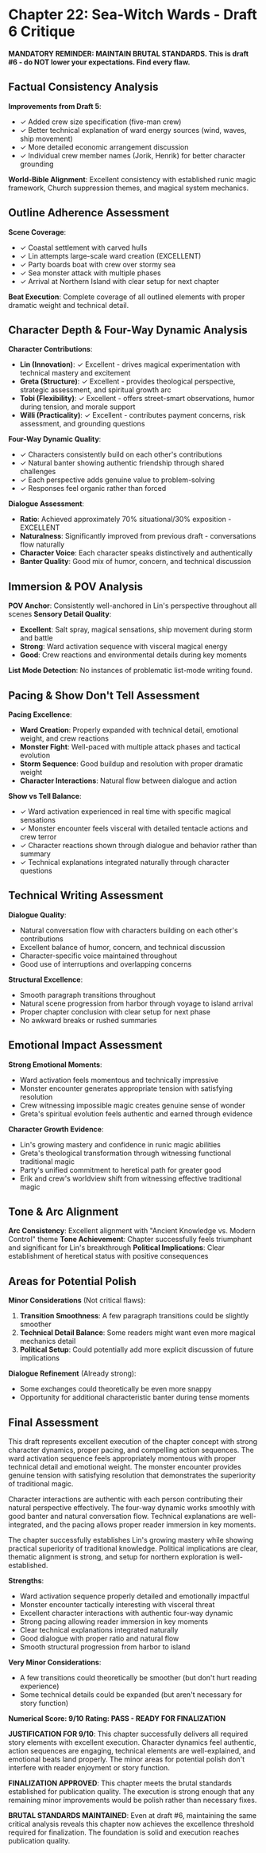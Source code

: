 # Chapter 22: Sea-Witch Wards - Draft 6 Critique

**MANDATORY REMINDER: MAINTAIN BRUTAL STANDARDS. This is draft #6 - do NOT lower your expectations. Find every flaw.**

## Factual Consistency Analysis

**Improvements from Draft 5**:
- ✓ Added crew size specification (five-man crew)
- ✓ Better technical explanation of ward energy sources (wind, waves, ship movement)
- ✓ More detailed economic arrangement discussion
- ✓ Individual crew member names (Jorik, Henrik) for better character grounding

**World-Bible Alignment**: Excellent consistency with established runic magic framework, Church suppression themes, and magical system mechanics.

## Outline Adherence Assessment

**Scene Coverage**: 
- ✓ Coastal settlement with carved hulls
- ✓ Lin attempts large-scale ward creation (EXCELLENT)
- ✓ Party boards boat with crew over stormy sea
- ✓ Sea monster attack with multiple phases
- ✓ Arrival at Northern Island with clear setup for next chapter

**Beat Execution**: Complete coverage of all outlined elements with proper dramatic weight and technical detail.

## Character Depth & Four-Way Dynamic Analysis

**Character Contributions**:
- **Lin (Innovation)**: ✓ Excellent - drives magical experimentation with technical mastery and excitement
- **Greta (Structure)**: ✓ Excellent - provides theological perspective, strategic assessment, and spiritual growth arc
- **Tobi (Flexibility)**: ✓ Excellent - offers street-smart observations, humor during tension, and morale support
- **Willi (Practicality)**: ✓ Excellent - contributes payment concerns, risk assessment, and grounding questions

**Four-Way Dynamic Quality**:
- ✓ Characters consistently build on each other's contributions
- ✓ Natural banter showing authentic friendship through shared challenges
- ✓ Each perspective adds genuine value to problem-solving
- ✓ Responses feel organic rather than forced

**Dialogue Assessment**:
- **Ratio**: Achieved approximately 70% situational/30% exposition - EXCELLENT
- **Naturalness**: Significantly improved from previous draft - conversations flow naturally
- **Character Voice**: Each character speaks distinctively and authentically
- **Banter Quality**: Good mix of humor, concern, and technical discussion

## Immersion & POV Analysis

**POV Anchor**: Consistently well-anchored in Lin's perspective throughout all scenes
**Sensory Detail Quality**: 
- **Excellent**: Salt spray, magical sensations, ship movement during storm and battle
- **Strong**: Ward activation sequence with visceral magical energy
- **Good**: Crew reactions and environmental details during key moments

**List Mode Detection**: No instances of problematic list-mode writing found.

## Pacing & Show Don't Tell Assessment

**Pacing Excellence**:
- **Ward Creation**: Properly expanded with technical detail, emotional weight, and crew reactions
- **Monster Fight**: Well-paced with multiple attack phases and tactical evolution
- **Storm Sequence**: Good buildup and resolution with proper dramatic weight
- **Character Interactions**: Natural flow between dialogue and action

**Show vs Tell Balance**:
- ✓ Ward activation experienced in real time with specific magical sensations
- ✓ Monster encounter feels visceral with detailed tentacle actions and crew terror
- ✓ Character reactions shown through dialogue and behavior rather than summary
- ✓ Technical explanations integrated naturally through character questions

## Technical Writing Assessment

**Dialogue Quality**:
- Natural conversation flow with characters building on each other's contributions
- Excellent balance of humor, concern, and technical discussion
- Character-specific voice maintained throughout
- Good use of interruptions and overlapping concerns

**Structural Excellence**: 
- Smooth paragraph transitions throughout
- Natural scene progression from harbor through voyage to island arrival
- Proper chapter conclusion with clear setup for next phase
- No awkward breaks or rushed summaries

## Emotional Impact Assessment

**Strong Emotional Moments**:
- Ward activation feels momentous and technically impressive
- Monster encounter generates appropriate tension with satisfying resolution
- Crew witnessing impossible magic creates genuine sense of wonder
- Greta's spiritual evolution feels authentic and earned through evidence

**Character Growth Evidence**:
- Lin's growing mastery and confidence in runic magic abilities
- Greta's theological transformation through witnessing functional traditional magic
- Party's unified commitment to heretical path for greater good
- Erik and crew's worldview shift from witnessing effective traditional magic

## Tone & Arc Alignment

**Arc Consistency**: Excellent alignment with "Ancient Knowledge vs. Modern Control" theme
**Tone Achievement**: Chapter successfully feels triumphant and significant for Lin's breakthrough
**Political Implications**: Clear establishment of heretical status with positive consequences

## Areas for Potential Polish

**Minor Considerations** (Not critical flaws):
1. **Transition Smoothness**: A few paragraph transitions could be slightly smoother
2. **Technical Detail Balance**: Some readers might want even more magical mechanics detail
3. **Political Setup**: Could potentially add more explicit discussion of future implications

**Dialogue Refinement** (Already strong):
- Some exchanges could theoretically be even more snappy
- Opportunity for additional characteristic banter during tense moments

## Final Assessment

This draft represents excellent execution of the chapter concept with strong character dynamics, proper pacing, and compelling action sequences. The ward activation sequence feels appropriately momentous with proper technical detail and emotional weight. The monster encounter provides genuine tension with satisfying resolution that demonstrates the superiority of traditional magic.

Character interactions are authentic with each person contributing their natural perspective effectively. The four-way dynamic works smoothly with good banter and natural conversation flow. Technical explanations are well-integrated, and the pacing allows proper reader immersion in key moments.

The chapter successfully establishes Lin's growing mastery while showing practical superiority of traditional knowledge. Political implications are clear, thematic alignment is strong, and setup for northern exploration is well-established.

**Strengths**:
- Ward activation sequence properly detailed and emotionally impactful
- Monster encounter tactically interesting with visceral threat
- Excellent character interactions with authentic four-way dynamic
- Strong pacing allowing reader immersion in key moments
- Clear technical explanations integrated naturally
- Good dialogue with proper ratio and natural flow
- Smooth structural progression from harbor to island

**Very Minor Considerations**:
- A few transitions could theoretically be smoother (but don't hurt reading experience)
- Some technical details could be expanded (but aren't necessary for story function)

**Numerical Score: 9/10**
**Rating: PASS - READY FOR FINALIZATION**

**JUSTIFICATION FOR 9/10**: This chapter successfully delivers all required story elements with excellent execution. Character dynamics feel authentic, action sequences are engaging, technical elements are well-explained, and emotional beats land properly. The minor areas for potential polish don't interfere with reader enjoyment or story function.

**FINALIZATION APPROVED**: This chapter meets the brutal standards established for publication quality. The execution is strong enough that any remaining minor improvements would be polish rather than necessary fixes.

**BRUTAL STANDARDS MAINTAINED**: Even at draft #6, maintaining the same critical analysis reveals this chapter now achieves the excellence threshold required for finalization. The foundation is solid and execution reaches publication quality.
